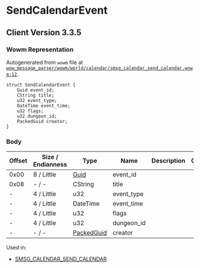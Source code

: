 # SendCalendarEvent

## Client Version 3.3.5

### Wowm Representation

Autogenerated from `wowm` file at [`wow_message_parser/wowm/world/calendar/smsg_calendar_send_calendar.wowm:12`](https://github.com/gtker/wow_messages/tree/main/wow_message_parser/wowm/world/calendar/smsg_calendar_send_calendar.wowm#L12).
```rust,ignore
struct SendCalendarEvent {
    Guid event_id;
    CString title;
    u32 event_type;
    DateTime event_time;
    u32 flags;
    u32 dungeon_id;
    PackedGuid creator;
}
```
### Body

| Offset | Size / Endianness | Type | Name | Description | Comment |
| ------ | ----------------- | ---- | ---- | ----------- | ------- |
| 0x00 | 8 / Little | [Guid](../types/packed-guid.md) | event_id |  |  |
| 0x08 | - / - | CString | title |  |  |
| - | 4 / Little | u32 | event_type |  |  |
| - | 4 / Little | DateTime | event_time |  |  |
| - | 4 / Little | u32 | flags |  |  |
| - | 4 / Little | u32 | dungeon_id |  |  |
| - | - / - | [PackedGuid](../types/packed-guid.md) | creator |  |  |


Used in:
* [SMSG_CALENDAR_SEND_CALENDAR](smsg_calendar_send_calendar.md)

